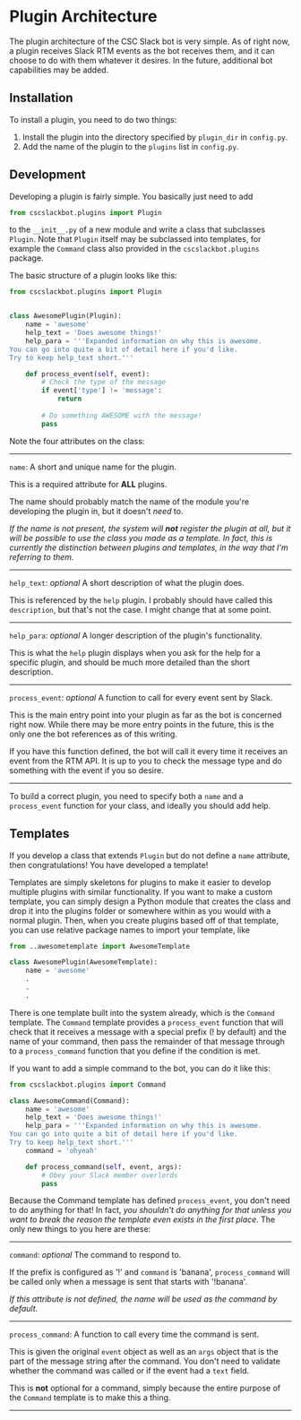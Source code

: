Plugin Architecture
===================
The plugin architecture of the CSC Slack bot is very simple. As of right now, a
plugin receives Slack RTM events as the bot receives them, and it can choose to
do with them whatever it desires. In the future, additional bot capabilities
may be added.

Installation
------------
To install a plugin, you need to do two things:
  1. Install the plugin into the directory specified by `plugin_dir` in
     `config.py`.
  2. Add the name of the plugin to the `plugins` list in `config.py`.

Development
-----------
Developing a plugin is fairly simple. You basically just need to add
```python
from cscslackbot.plugins import Plugin
```
to the `__init__.py` of a new module and write a class that subclasses `Plugin`.
Note that `Plugin` itself may be subclassed into templates, for example the
`Command` class also provided in the `cscslackbot.plugins` package.

The basic structure of a plugin looks like this:
```python
from cscslackbot.plugins import Plugin


class AwesomePlugin(Plugin):
    name = 'awesome'
    help_text = 'Does awesome things!'
    help_para = '''Expanded information on why this is awesome.
You can go into quite a bit of detail here if you'd like.
Try to keep help_text short.'''

    def process_event(self, event):
        # Check the type of the message
        if event['type'] != 'message':
            return
        
        # Do something AWESOME with the message!
        pass
```

Note the four attributes on the class:

---

`name`: A short and unique name for the plugin.

This is a required attribute for **ALL** plugins.

The name should probably match the name of the module you're developing the
plugin in, but it doesn't _need_ to.

_If the name is not present, the system will **not** register the plugin at all,
but it will be possible to use the class you made as a template.  In fact, this
is currently the distinction between plugins and templates, in the way that I'm
referring to them._

---

`help_text`: _optional_ A short description of what the plugin does.

This is referenced by the `help` plugin. I probably should have called this
`description`, but that's not the case. I might change that at some point.

---

`help_para`: _optional_ A longer description of the plugin's functionality.

This is what the `help` plugin displays when you ask for the help for a
specific plugin, and should be much more detailed than the short description.

---

`process_event`: _optional_ A function to call for every event sent by Slack.

This is the main entry point into your plugin as far as the bot is concerned
right now. While there may be more entry points in the future, this is the only
one the bot references as of this writing.

If you have this function defined, the bot will call it every time it receives
an event from the RTM API. It is up to you to check the message type and do
something with the event if you so desire.

---

To build a correct plugin, you need to specify both a `name` and a
`process_event` function for your class, and ideally you should add help.

Templates
---------
If you develop a class that extends `Plugin` but do not define a `name`
attribute, then congratulations! You have developed a template!

Templates are simply skeletons for plugins to make it easier to develop
multiple plugins with similar functionality. If you want to make a custom
template, you can simply design a Python module that creates the class and
drop it into the plugins folder or somewhere within as you would with a
normal plugin. Then, when you create plugins based off of that template, you
can use relative package names to import your template, like
```python
from ..awesometemplate import AwesomeTemplate

class AwesomePlugin(AwesomeTemplate):
    name = 'awesome'
    .
    .
    .
```

There is one template built into the system already, which is the `Command`
template. The `Command` template provides a `process_event` function that
will check that it receives a message with a special prefix (! by default)
and the name of your command, then pass the remainder of that message through
to a `process_command` function that you define if the condition is met.

If you want to add a simple command to the bot, you can do it like this:
```python
from cscslackbot.plugins import Command

class AwesomeCommand(Command):
    name = 'awesome'
    help_text = 'Does awesome things!'
    help_para = '''Expanded information on why this is awesome.
You can go into quite a bit of detail here if you'd like.
Try to keep help_text short.'''
    command = 'ohyeah'

    def process_command(self, event, args):
        # Obey your Slack member overlords
        pass
```

Because the Command template has defined `process_event`, you don't need to do
anything for that!
In fact, _you shouldn't do anything for that unless you want to break the reason
the template even exists in the first place_.
The only new things to you here are these:

---

`command`: _optional_ The command to respond to.

If the prefix is configured as '!' and `command` is 'banana', `process_command`
will be called only when a message is sent that starts with '!banana'.

_If this attribute is not defined, the name will be used as the command by
default._

---

`process_command`: A function to call every time the command is sent.

This is given the original `event` object as well as an `args` object that is
the part of the message string after the command. You don't need to validate
whether the command was called or if the event had a `text` field.

This is **not** optional for a command, simply because the entire purpose of
the `Command` template is to make this a thing.

---
